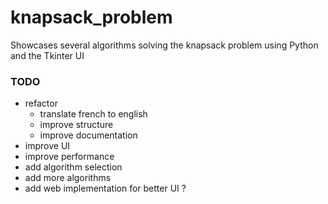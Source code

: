 # knapsack_problem
Showcases several algorithms solving the knapsack problem using Python and the Tkinter UI

### TODO
- refactor
    - translate french to english
    - improve structure
    - improve documentation
- improve UI
- improve performance
- add algorithm selection
- add more algorithms
- add web implementation for better UI ?
